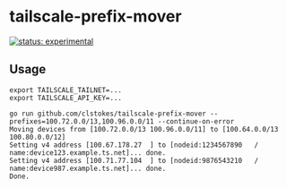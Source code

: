 # tailscale-prefix-mover

[![status: experimental](https://img.shields.io/badge/status-experimental-blue)](https://tailscale.com/kb/1167/release-stages/#experimental)

## Usage

```shell
export TAILSCALE_TAILNET=...
export TAILSCALE_API_KEY=...

go run github.com/clstokes/tailscale-prefix-mover --prefixes=100.72.0.0/13,100.96.0.0/11 --continue-on-error
Moving devices from [100.72.0.0/13 100.96.0.0/11] to [100.64.0.0/13 100.80.0.0/12]
Setting v4 address [100.67.178.27  ] to [nodeid:1234567890   / name:device123.example.ts.net]... done.
Setting v4 address [100.71.77.104  ] to [nodeid:9876543210   / name:device987.example.ts.net]... done.
Done.
```

